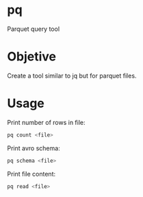 pq
===============

Parquet query tool

# Objetive

Create a tool similar to jq but for parquet files.

# Usage

Print number of rows in file:

```sh
pq count <file>
```

Print avro schema:

```sh
pq schema <file>
```

Print file content:

```sh
pq read <file>
```